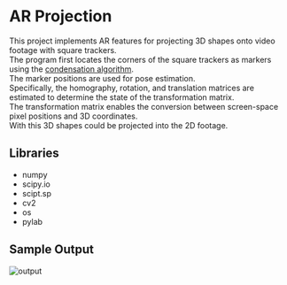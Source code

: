 # AR Projection
This project implements AR features for projecting 3D shapes onto video footage with square trackers. </br>
The program first locates the corners of the square trackers as markers using the [condensation algorithm](https://en.wikipedia.org/wiki/Condensation_algorithm).</br>
The marker positions are used for pose estimation. </br>
Specifically, the homography, rotation, and translation matrices are estimated to determine the state of the transformation matrix. </br>
The transformation matrix enables the conversion between screen-space pixel positions and 3D coordinates.  </br>
With this 3D shapes could be projected into the 2D footage.
## Libraries
* numpy
* scipy.io
* scipt.sp
* cv2
* os
* pylab
  
## Sample Output
![output](https://github.com/XDDz123/ar-projection/assets/20507222/553b696f-16fa-4ccd-86d8-590ca7fa8716)

